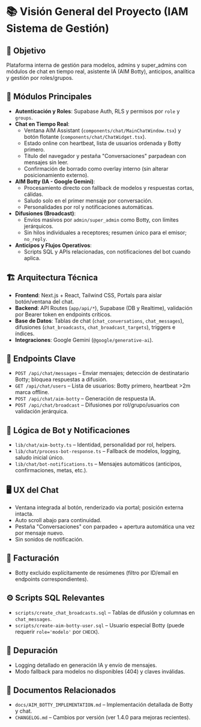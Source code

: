 # 📚 Visión General del Proyecto (IAM Sistema de Gestión)

## 🎯 Objetivo

Plataforma interna de gestión para modelos, admins y super_admins con módulos de chat en tiempo real, asistente IA (AIM Botty), anticipos, analítica y gestión por roles/grupos.

## 🧩 Módulos Principales

- **Autenticación y Roles**: Supabase Auth, RLS y permisos por `role` y `groups`.
- **Chat en Tiempo Real**:
  - Ventana AIM Assistant (`components/chat/MainChatWindow.tsx`) y botón flotante (`components/chat/ChatWidget.tsx`).
  - Estado online con heartbeat, lista de usuarios ordenada y Botty primero.
  - Título del navegador y pestaña "Conversaciones" parpadean con mensajes sin leer.
  - Confirmación de borrado como overlay interno (sin alterar posicionamiento externo).
- **AIM Botty (IA - Google Gemini)**:
  - Procesamiento directo con fallback de modelos y respuestas cortas, cálidas.
  - Saludo solo en el primer mensaje por conversación.
  - Personalidades por rol y notificaciones automáticas.
- **Difusiones (Broadcast)**:
  - Envíos masivos por `admin/super_admin` como Botty, con límites jerárquicos.
  - Sin hilos individuales a receptores; resumen único para el emisor; `no_reply`.
- **Anticipos y Flujos Operativos**:
  - Scripts SQL y APIs relacionadas, con notificaciones del bot cuando aplica.

## 🏗️ Arquitectura Técnica

- **Frontend**: Next.js + React, Tailwind CSS, Portals para aislar botón/ventana del chat.
- **Backend**: API Routes (`app/api/*`), Supabase (DB y Realtime), validación por Bearer token en endpoints críticos.
- **Base de Datos**: Tablas de chat (`chat_conversations`, `chat_messages`), difusiones (`chat_broadcasts`, `chat_broadcast_targets`), triggers e índices.
- **Integraciones**: Google Gemini (`@google/generative-ai`).

## 🔌 Endpoints Clave

- `POST /api/chat/messages` – Enviar mensajes; detección de destinatario Botty; bloquea respuestas a difusión.
- `GET /api/chat/users` – Lista de usuarios: Botty primero, heartbeat >2m marca offline.
- `POST /api/chat/aim-botty` – Generación de respuesta IA.
- `POST /api/chat/broadcast` – Difusiones por rol/grupo/usuarios con validación jerárquica.

## 🧠 Lógica de Bot y Notificaciones

- `lib/chat/aim-botty.ts` – Identidad, personalidad por rol, helpers.
- `lib/chat/process-bot-response.ts` – Fallback de modelos, logging, saludo inicial único.
- `lib/chat/bot-notifications.ts` – Mensajes automáticos (anticipos, confirmaciones, metas, etc.).

## 🖥️ UX del Chat

- Ventana integrada al botón, renderizado via portal; posición externa intacta.
- Auto scroll abajo para continuidad.
- Pestaña "Conversaciones" con parpadeo + apertura automática una vez por mensaje nuevo.
- Sin sonidos de notificación.

## 🧾 Facturación

- Botty excluido explícitamente de resúmenes (filtro por ID/email en endpoints correspondientes).

## ⚙️ Scripts SQL Relevantes

- `scripts/create_chat_broadcasts.sql` – Tablas de difusión y columnas en `chat_messages`.
- `scripts/create-aim-botty-user.sql` – Usuario especial Botty (puede requerir `role='modelo'` por `CHECK`).

## 🧪 Depuración

- Logging detallado en generación IA y envío de mensajes.
- Modo fallback para modelos no disponibles (404) y claves inválidas.

## 📄 Documentos Relacionados

- `docs/AIM_BOTTY_IMPLEMENTATION.md` – Implementación detallada de Botty y chat.
- `CHANGELOG.md` – Cambios por versión (ver 1.4.0 para mejoras recientes).

